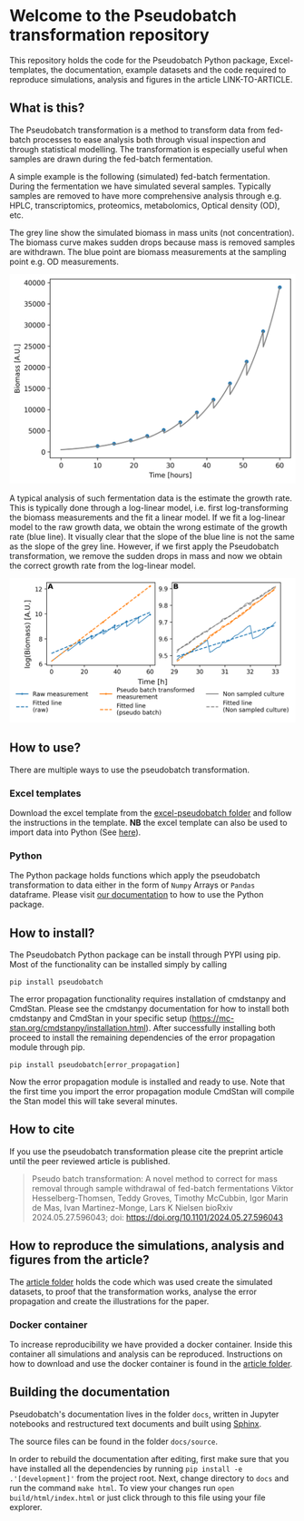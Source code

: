 # Welcome to the Pseudobatch transformation repository
This repository holds the code for the Pseudobatch Python package, Excel-templates, the documentation, example datasets and the code required to reproduce simulations, analysis and figures in the article LINK-TO-ARTICLE.


## What is this?
The Pseudobatch transformation is a method to transform data from fed-batch processes to ease analysis both through visual inspection and through statistical modelling. The transformation is especially useful when samples are drawn during the fed-batch fermentation.

A simple example is the following (simulated) fed-batch fermentation. During the fermentation we have simulated several samples. Typically samples are removed to have more comprehensive analysis through e.g. HPLC, transcriptomics, proteomics, metabolomics, Optical density (OD), etc. 

The grey line show the simulated biomass in mass units (not concentration). The biomass curve makes sudden drops because mass is removed samples are withdrawn. The blue point are biomass measurements at the sampling point e.g. OD measurements.

![](./article/figures/fedbatch_raw_biomass.png)

A typical analysis of such fermentation data is the estimate the growth rate. This is typically done through a log-linear model, i.e. first log-transforming the biomass measurements and the fit a linear model. If we fit a log-linear model to the raw growth data, we obtain the wrong estimate of the growth rate (blue line). It visually clear that the slope of the blue line is not the same as the slope of the grey line. However, if we first apply the Pseudobatch transformation, we remove the sudden drops in mass and now we obtain the correct growth rate from the log-linear model.

![](./article/figures/transformed_and_non-transformed_logscale_paper.png)

## How to use?
There are multiple ways to use the pseudobatch transformation. 

### Excel templates
Download the excel template from the [excel-pseudobatch folder](./excel-pseudobatch/) and follow the instructions in the template. **NB** the excel template can also be used to import data into Python (See [here](https://biosustain.github.io/pseudobatch/Tutorials/5%20-%20Importing%20data%20from%20Excel%20template.html)).

### Python
The Python package holds functions which apply the pseudobatch transformation to data either in the form of `Numpy` Arrays or `Pandas` dataframe. Please visit [our documentation]() to how to use the Python package.

## How to install?
The Pseudobatch Python package can be install through PYPI using pip. Most of the functionality can be installed simply by calling

```shell
pip install pseudobatch
```

The error propagation functionality requires installation of cmdstanpy and CmdStan. Please see the cmdstanpy documentation for how to install both cmdstanpy and CmdStan in your specific setup (https://mc-stan.org/cmdstanpy/installation.html). After successfully installing both proceed to install the remaining dependencies of the error propagation module through pip.

```shell
pip install pseudobatch[error_propagation]
```

Now the error propagation module is installed and ready to use. Note that the first time you import the error propagation module CmdStan will compile the Stan model this will take several minutes.

## How to cite
If you use the pseudobatch transformation please cite the preprint article until the peer reviewed article is published.

> Pseudo batch transformation: A novel method to correct for mass removal through sample withdrawal of fed-batch fermentations
> Viktor Hesselberg-Thomsen, Teddy Groves, Timothy McCubbin, Igor Marin de Mas, Ivan Martinez-Monge, Lars K Nielsen
> bioRxiv 2024.05.27.596043; doi: https://doi.org/10.1101/2024.05.27.596043

## How to reproduce the simulations, analysis and figures from the article?
The [article folder](./article/) holds the code which was used create the simulated datasets, to proof that the transformation works, analyse the error propagation and create the illustrations for the paper. 

### Docker container
To increase reproducibility we have provided a docker container. Inside this container all simulations and analysis can be reproduced. Instructions on how to download and use the docker container is found in the [article folder](./article/README.md).

## Building the documentation

Pseudobatch's documentation lives in the folder `docs`, written in Jupyter
notebooks and restructured text documents and built using
[Sphinx](https://www.sphinx-doc.org). 

The source files can be found in the folder `docs/source`.

In order to rebuild the documentation after editing, first make sure that you
have installed all the dependencies by running `pip install -e
.'[development]'` from the project root. Next, change directory to `docs` and
run the command `make html`. To view your changes run `open
build/html/index.html` or just click through to this file using your file
explorer.